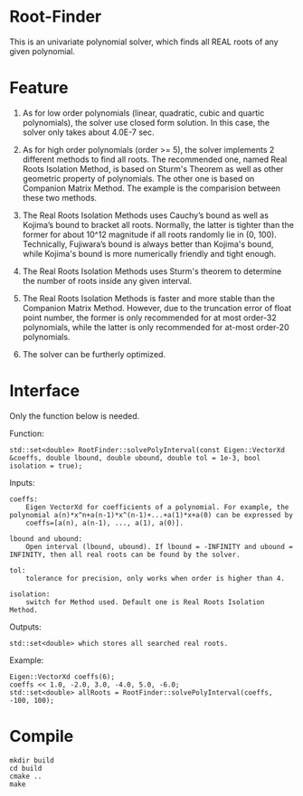 # Root-Finder
This is an univariate polynomial solver, which finds all REAL roots of any given polynomial.

# Feature

1. As for low order polynomials (linear, quadratic, cubic and quartic polynomials), the solver use closed form solution.
In this case, the solver only takes about 4.0E-7 sec.
2. As for high order polynomials (order >= 5), the solver implements 2 different methods to find all roots. The recommended 
one, named Real Roots Isolation Method, is based on Sturm's Theorem as well as other geometric property of polynomials. 
The other one is based on Companion Matrix Method. The example is the comparision between these two methods.

3. The Real Roots Isolation Methods uses Cauchy’s bound as well as Kojima’s bound to bracket all roots. Normally, the latter is tighter 
than the former for about 10^12 magnitude if all roots randomly lie in (0, 100). Technically, Fujiwara’s bound is always better than Kojima's bound, while Kojima's bound 
is more numerically friendly and tight enough.

4. The Real Roots Isolation Methods uses Sturm's theorem to determine the number of roots inside any given interval.

5. The Real Roots Isolation Methods is faster and more stable than the Companion Matrix Method. However, due to the truncation error 
of float point number, the former is only recommended for at most order-32 polynomials, while the latter is only recommended for 
at-most order-20 polynomials.

6. The solver can be furtherly optimized.

# Interface

Only the function below is needed.

Function:

    std::set<double> RootFinder::solvePolyInterval(const Eigen::VectorXd &coeffs, double lbound, double ubound, double tol = 1e-3, bool isolation = true);

Inputs:

    coeffs: 
        Eigen VectorXd for coefficients of a polynomial. For example, the polynomial a(n)*x^n+a(n-1)*x^(n-1)+...+a(1)*x+a(0) can be expressed by 
        coeffs=[a(n), a(n-1), ..., a(1), a(0)].

    lbound and ubound:
        Open interval (lbound, ubound). If lbound = -INFINITY and ubound = INFINITY, then all real roots can be found by the solver.
    
    tol:
        tolerance for precision, only works when order is higher than 4.
    
    isolation:
        switch for Method used. Default one is Real Roots Isolation Method.

Outputs:

    std::set<double> which stores all searched real roots.

Example:
    
    Eigen::VectorXd coeffs(6);
    coeffs << 1.0, -2.0, 3.0, -4.0, 5.0, -6.0;
    std::set<double> allRoots = RootFinder::solvePolyInterval(coeffs, -100, 100);

# Compile

    mkdir build
    cd build
    cmake ..
    make

